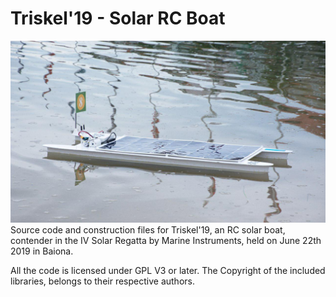 # Triskel'19 - Solar RC Boat
![Triskel RC Boat](/Images/Triskel_Main.jpg)
Source code and construction files for Triskel'19, an RC solar boat, contender in the IV Solar Regatta by Marine Instruments, held on June 22th 2019 in Baiona.

All the code is licensed under GPL V3 or later. The Copyright of the included libraries, belongs to their respective authors.
